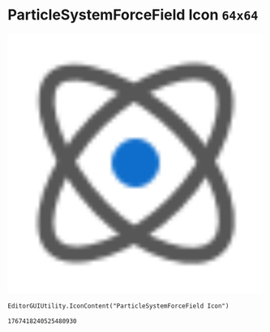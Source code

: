 # ParticleSystemForceField Icon `64x64`
<img src="/img/ParticleSystemForceField%20Icon.png" width=512 height=512>

``` CSharp
EditorGUIUtility.IconContent("ParticleSystemForceField Icon")
```
```
1767418240525480930
```
